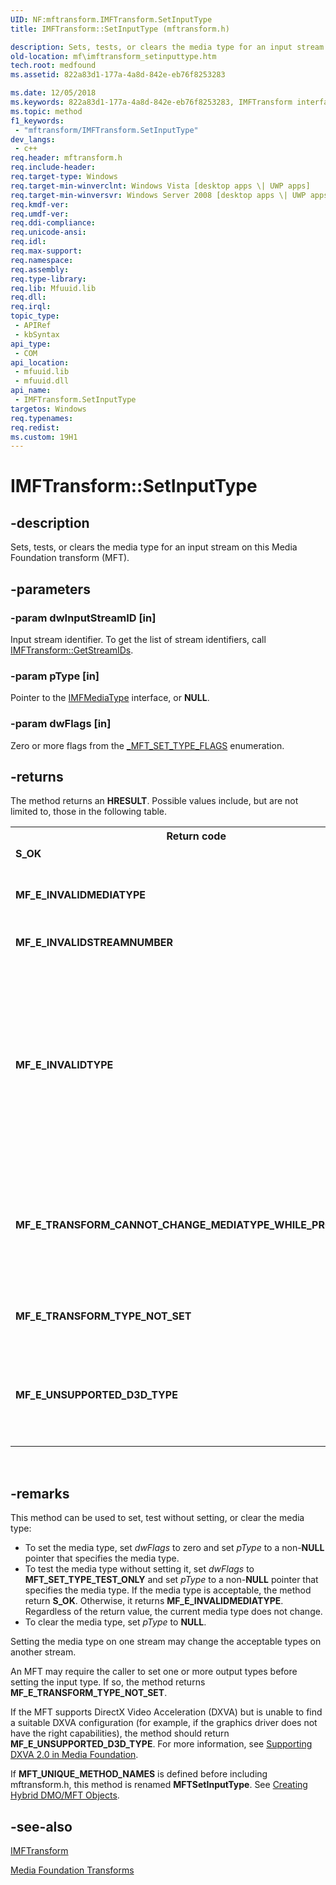 ```yaml
---
UID: NF:mftransform.IMFTransform.SetInputType
title: IMFTransform::SetInputType (mftransform.h)

description: Sets, tests, or clears the media type for an input stream on this Media Foundation transform (MFT).
old-location: mf\imftransform_setinputtype.htm
tech.root: medfound
ms.assetid: 822a83d1-177a-4a8d-842e-eb76f8253283

ms.date: 12/05/2018
ms.keywords: 822a83d1-177a-4a8d-842e-eb76f8253283, IMFTransform interface [Media Foundation],SetInputType method, IMFTransform.SetInputType, IMFTransform::SetInputType, SetInputType, SetInputType method [Media Foundation], SetInputType method [Media Foundation],IMFTransform interface, mf.imftransform_setinputtype, mftransform/IMFTransform::SetInputType
ms.topic: method
f1_keywords: 
 - "mftransform/IMFTransform.SetInputType"
dev_langs:
 - c++
req.header: mftransform.h
req.include-header: 
req.target-type: Windows
req.target-min-winverclnt: Windows Vista [desktop apps \| UWP apps]
req.target-min-winversvr: Windows Server 2008 [desktop apps \| UWP apps]
req.kmdf-ver: 
req.umdf-ver: 
req.ddi-compliance: 
req.unicode-ansi: 
req.idl: 
req.max-support: 
req.namespace: 
req.assembly: 
req.type-library: 
req.lib: Mfuuid.lib
req.dll: 
req.irql: 
topic_type:
 - APIRef
 - kbSyntax
api_type:
 - COM
api_location:
 - mfuuid.lib
 - mfuuid.dll
api_name:
 - IMFTransform.SetInputType
targetos: Windows
req.typenames: 
req.redist: 
ms.custom: 19H1
---
```


# IMFTransform::SetInputType


## -description


Sets, tests, or clears the media type for an input stream on this Media Foundation transform (MFT).
        


## -parameters




### -param dwInputStreamID [in]

Input stream identifier. To get the list of stream identifiers, call <a href="https://docs.microsoft.com/windows/desktop/api/mftransform/nf-mftransform-imftransform-getstreamids">IMFTransform::GetStreamIDs</a>.
          


### -param pType [in]

Pointer to the <a href="https://docs.microsoft.com/windows/desktop/api/mfobjects/nn-mfobjects-imfmediatype">IMFMediaType</a> interface, or <b>NULL</b>.
          


### -param dwFlags [in]

Zero or more flags from the <a href="https://docs.microsoft.com/windows/win32/api/mftransform/ne-mftransform-_mft_set_type_flags">_MFT_SET_TYPE_FLAGS</a> enumeration.
          


## -returns



The method returns an <b>HRESULT</b>. Possible values include, but are not limited to, those in the following table.
          

<table>
<tr>
<th>Return code</th>
<th>Description</th>
</tr>
<tr>
<td width="40%">
<dl>
<dt><b>S_OK</b></dt>
</dl>
</td>
<td width="60%">
The method succeeded.
              

</td>
</tr>
<tr>
<td width="40%">
<dl>
<dt><b>MF_E_INVALIDMEDIATYPE</b></dt>
</dl>
</td>
<td width="60%">
The MFT cannot use the proposed media type.
              

</td>
</tr>
<tr>
<td width="40%">
<dl>
<dt><b>MF_E_INVALIDSTREAMNUMBER</b></dt>
</dl>
</td>
<td width="60%">
Invalid stream identifier.
              

</td>
</tr>
<tr>
<td width="40%">
<dl>
<dt><b>MF_E_INVALIDTYPE</b></dt>
</dl>
</td>
<td width="60%">
The proposed type is not valid. This error code indicates that the media type itself is not configured correctly; for example, it might contain mutually contradictory attributes.
              

</td>
</tr>
<tr>
<td width="40%">
<dl>
<dt><b>MF_E_TRANSFORM_CANNOT_CHANGE_MEDIATYPE_WHILE_PROCESSING</b></dt>
</dl>
</td>
<td width="60%">
The MFT cannot switch types while processing data. Try draining or flushing the MFT.
              

</td>
</tr>
<tr>
<td width="40%">
<dl>
<dt><b>MF_E_TRANSFORM_TYPE_NOT_SET</b></dt>
</dl>
</td>
<td width="60%">
You must set the output types before setting the input types.
              

</td>
</tr>
<tr>
<td width="40%">
<dl>
<dt><b>MF_E_UNSUPPORTED_D3D_TYPE</b></dt>
</dl>
</td>
<td width="60%">
The MFT could not find a suitable DirectX Video Acceleration (DXVA) configuration.
              

</td>
</tr>
</table>
 




## -remarks



This method can be used to set, test without setting, or clear the media type:

<ul>
<li>To set the media type, set <i>dwFlags</i> to zero and set <i>pType</i> to a non-<b>NULL</b> pointer that specifies the media type.
          </li>
<li>To test the media type without setting it, set <i>dwFlags</i> to <b>MFT_SET_TYPE_TEST_ONLY</b> and set <i>pType</i> to a non-<b>NULL</b> pointer that specifies the media type. If the media type is acceptable, the method return <b>S_OK</b>. Otherwise, it returns <b>MF_E_INVALIDMEDIATYPE</b>. Regardless of the return value, the current media type does not change.
          </li>
<li>To clear the media type, set <i>pType</i> to <b>NULL</b>.
          </li>
</ul>
Setting the media type on one stream may change the acceptable types on another stream.
      

An MFT may require the caller to set one or more output types before setting the input type. If so, the method returns <b>MF_E_TRANSFORM_TYPE_NOT_SET</b>.
      

If the MFT supports DirectX Video Acceleration (DXVA) but is unable to find a suitable DXVA configuration (for example, if the graphics driver does not have the right capabilities), the method should return <b>MF_E_UNSUPPORTED_D3D_TYPE</b>. For more information, see <a href="https://docs.microsoft.com/windows/desktop/medfound/supporting-dxva-2-0-in-media-foundation">Supporting DXVA 2.0 in Media Foundation</a>.
      

If <b>MFT_UNIQUE_METHOD_NAMES</b> is defined before including mftransform.h, this method is renamed <b>MFTSetInputType</b>. See <a href="https://docs.microsoft.com/windows/desktop/medfound/comparison-of-mfts-and-dmos">Creating Hybrid DMO/MFT Objects</a>.




## -see-also




<a href="https://docs.microsoft.com/windows/desktop/api/mftransform/nn-mftransform-imftransform">IMFTransform</a>



<a href="https://docs.microsoft.com/windows/desktop/medfound/media-foundation-transforms">Media Foundation Transforms</a>
 

 

